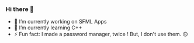 ### Hi there 👋

- 🔭 I’m currently working on SFML Apps
- 🌱 I’m currently learning C++
- ⚡ Fun fact: I made a password manager, twice ! But, I don't use them. 🙃

<!--
**Arsero/arsero** is a ✨ _special_ ✨ repository because its `README.md` (this file) appears on your GitHub profile.

Here are some ideas to get you started:

- 🔭 I’m currently working on ...
- 🌱 I’m currently learning ...
- 👯 I’m looking to collaborate on ...
- 🤔 I’m looking for help with ...
- 💬 Ask me about ...
- 📫 How to reach me: ...
- 😄 Pronouns: ...
- ⚡ Fun fact: ...
-->
